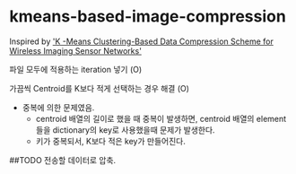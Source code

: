 # kmeans-based-image-compression

Inspired by ['K -Means Clustering-Based Data Compression Scheme for Wireless Imaging Sensor Networks'](http://ieeexplore.ieee.org/xpl/articleDetails.jsp?arnumber=7312938)


파일 모두에 적용하는 iteration 넣기 (O)

가끔씩 Centroid를 K보다 적게 선택하는 경우 해결 (O)

- 중복에 의한 문제였음.
  - centroid 배열의 길이로 했을 때 중복이 발생하면, centroid 배열의 element들을 dictionary의 key로 사용했을때
    문제가 발생한다.
  - 키가 중복되서, K보다 적은 key가 만들어진다.

##TODO
전송할 데이터로 압축.
